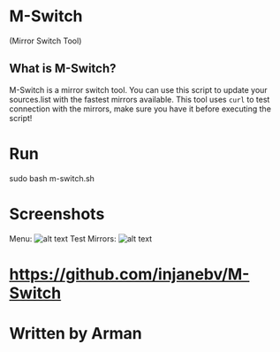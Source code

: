 # M-Switch
(Mirror Switch Tool)

## What is M-Switch?
M-Switch is a mirror switch tool. You can use this script to update your sources.list with the fastest mirrors available. This tool uses `curl` to test connection with the mirrors, make sure you have it before executing the script!

# Run
sudo bash m-switch.sh

# Screenshots
Menu:
![alt text](https://github.com/injanebv/M-Switch/blob/main/menu.png)
Test Mirrors:
![alt text](https://github.com/injanebv/M-Switch/blob/main/test-mirrors.png)

# https://github.com/injanebv/M-Switch
# Written by Arman
